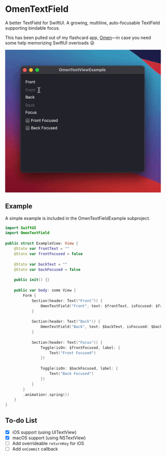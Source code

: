 # OmenTextField

A better TextField for SwiftUI. A growing, multiline, auto-focusable TextField supporting bindable focus.

This has been pulled out of my flashcard app, [Omen](https://omen.cards)—in case you need some help memorizing SwiftUI overloads 😜

![](OmenTextFieldExample/macOS-version.gif)

## Example

A simple example is included in the OmenTextFieldExample subproject.

```swift
import SwiftUI
import OmenTextField

public struct ExampleView: View {
    @State var frontText = ""
    @State var frontFocused = false

    @State var backText = ""
    @State var backFocused = false

    public init() {}

    public var body: some View {
        Form {
            Section(header: Text("Front")) {
                OmenTextField("Front", text: $frontText, isFocused: $frontFocused)
            }

            Section(header: Text("Back")) {
                OmenTextField("Back", text: $backText, isFocused: $backFocused)
            }

            Section(header: Text("Focus")) {
                Toggle(isOn: $frontFocused, label: {
                    Text("Front Focused")
                })

                Toggle(isOn: $backFocused, label: {
                    Text("Back Focused")
                })
            }
        }
        .animation(.spring())
    }
}
```

## To-do List

- [x] iOS support (using UITextView)
- [x] macOS support (using NSTextView)
- [ ] Add overrideable `returnKey` for iOS
- [ ] Add `onCommit` callback
